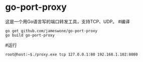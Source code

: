 # go-port-proxy
这是一个用Go语言写的端口转发工具，支持TCP、UDP。
#编译
```
go get github.com/jameswone/go-port-proxy
go build go-port-proxy
```
#运行
```
root@host:~$./proxy.exe tcp 127.0.0.1:80 192.168.1.102:8080
```
